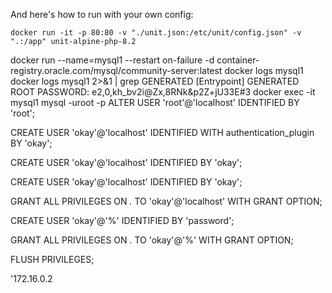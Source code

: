 And here's how to run with your own config:
```shell
docker run -it -p 80:80 -v "./unit.json:/etc/unit/config.json" -v ".:/app" unit-alpine-php-8.2
```


docker run --name=mysql1 --restart on-failure -d container-registry.oracle.com/mysql/community-server:latest
docker logs mysql1
docker logs mysql1 2>&1 | grep GENERATED
[Entrypoint] GENERATED ROOT PASSWORD: e2,0,kh_bv2i@Zx,8RNk&p2Z+jU33E#3
docker exec -it mysql1 mysql -uroot -p
ALTER USER 'root'@'localhost' IDENTIFIED BY 'root';


CREATE USER 'okay'@'localhost' IDENTIFIED WITH authentication_plugin BY 'okay';


CREATE USER 'okay'@'localhost' IDENTIFIED BY 'okay';


CREATE USER 'okay'@'localhost' IDENTIFIED BY 'okay';

GRANT ALL PRIVILEGES ON *.* TO 'okay'@'localhost' WITH GRANT OPTION;

CREATE USER 'okay'@'%' IDENTIFIED BY 'password';

GRANT ALL PRIVILEGES ON *.* TO 'okay'@'%' WITH GRANT OPTION;

FLUSH PRIVILEGES;

'172.16.0.2